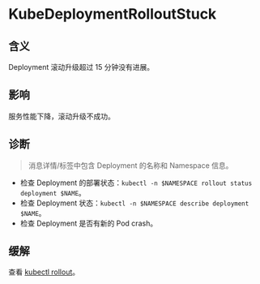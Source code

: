 
# KubeDeploymentRolloutStuck

## 含义

Deployment 滚动升级超过 15 分钟没有进展。

## 影响

服务性能下降，滚动升级不成功。

## 诊断

> 消息详情/标签中包含 Deployment 的名称和 Namespace 信息。

- 检查 Deployment 的部署状态：`kubectl -n $NAMESPACE rollout status deployment $NAME`。
- 检查 Deployment 状态：`kubectl -n $NAMESPACE describe deployment $NAME`。
- 检查 Deployment 是否有新的 Pod crash。

## 缓解

查看 [kubectl rollout](https://kubernetes.io/zh-cn/docs/reference/kubectl/generated/kubectl_rollout/)。